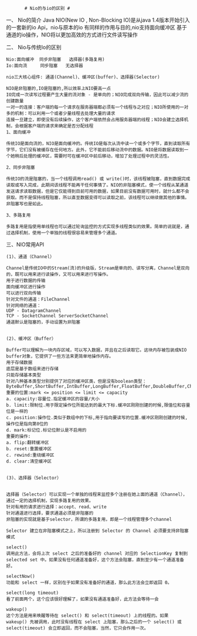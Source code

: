           # Nio的与io的区别 #
一、 Nio的简介
    Java NIO(New IO , Non-Blocking IO)是从java 1.4版本开始引入的一套新的io Api，nio与原本的io 有同样的作用与目的,nio支持面向缓冲区 基于通道的io操作，NIO将以更加高效的方式进行文件读写操作

二、 Nio与传统Io的区别

    Nio:面向缓冲  同步非阻塞   选择器(多路复用)
    Io:面向流     同步阻塞   无选择器
    
    nio三大核心组件: 通道(Channel)、缓冲区(buffer)、选择器(Selector)

    NIO是非阻塞的,IO是阻塞的,所以效率上NIO要高一点
    IO完成一次读写过程要产生大量的流对象 - 是单向的；NIO完成双向传输，因此可以减少流的创建数量
    一对一的连接：客户端的每一个请求在服务器端都必须有一个线程与之对应；NIO所使用的一对多的机制：可以利用一个或者少量线程去处理大量的请求
    连接一旦建立，即使没有后续操作，这个客户端依然会占用服务器端的线程；NIO会建立选择机制，会根据客户端的请求来确定是否分配线程
    1、面向缓冲

    传统IO是面向流的，NIO是面向缓冲的。传统IO是每次从流中读一个或多个字节，直到读取所有字节，它们没有被缓存在任何地方。此外，它不能前后移动流中的数据。NIO是将数据读取到一个她稍后处理的缓冲区，需要时可在缓冲区中前后移动，增加了处理过程中的灵活性。

    2、同步非阻塞

    传统IO的流是阻塞的，当一个线程调用read() 或 write()时，该线程被阻塞，直到数据完成读取或写入完成，此期间该线程不能再干任何事情了。NIO的非阻塞模式，使一个线程从某通道发送请求读取数据，但是它仅能得到目前可用的数据，如果目前没有数据可用时，就什么都不会获取。而不是保持线程阻塞，所以直至数据变得可以读取之前，该线程可以继续做其他的事情。 非阻塞写也是如此。

    3、多路复用

    多路复用是指使用单线程也可以通过轮询监控的方式实现多线程类似的效果。简单的说就是，通过选择机制，使用一个单独的线程很容易来管理多个通道。

三、NIO常用API

    (1)、通道（Channel）

    Channel是传统IO中的Stream(流)的升级版，Stream是单向的、读写分离，Channel是双向的，既可以用来进行读操作，又可以用来进行写操作。
    用于进行数据的传输
    面向缓冲区进行操作
    可以进行双向传输
    针对文件的通道：FileChannel
    针对网络的通道：
    UDP - DatagramChannel
    TCP - SocketChannel ServerSocketChannel
    通道默认是阻塞的，手动设置为非阻塞


    (2)、缓冲区（Buffer）

    Buffer可以理解为一块内存区域，可以写入数据，并且在之后读取它。这块内存被包装成NIO buffer对象，它提供了一些方法来更简单地操作内存。
    用于存储数据
    底层是基于数组来进行存储
    只能存储基本类型
    针对八种基本类型分别提供了对应的缓冲区类，但是没有boolean类型：ByteBuffer,ShortBuffer,IntBuffer,LongBuffer,FloatBuffer,DoubleBuffer,CharBuffer
    重要的位置:mark <= position <= limit <= capacity
    a. capacity:容量位.指定缓冲区的容量/大小
    b. limit:限制位.用于限定操作位所能达到的最大下标.缓冲区刚刚创建的时候,限值位和容量位是一样的
    c. position:操作位.类似于数组中的下标,用于指向要读写的位置.缓冲区刚刚创建的时候,操作位是指向第0位的
    d. mark:标记位.标记位默认是不启用的
    重要的操作:
    a. flip:翻转缓冲区
    b. reset:重置缓冲区
    c. rewind:重绕缓冲区
    d. clear:清空缓冲区
     

    (3)、选择器（Selector）


    选择器（Selector）可以实现一个单独的线程来监控多个注册在她上面的通道（Channel），通过一定的选择机制，实现多路复用的效果。
    针对有用的请求进行选择：accept、read、write
    针对通道进行选择，要求通道必须是非阻塞的
    非阻塞的实现就是基于selector，所谓的多路复用，即是一个线程管理多个channel

    Selector 建立在非阻塞模式之上，所以注册到 Selector 的 Channel 必须要支持非阻塞模式

    select()
    调用此方法，会将上次 select 之后的准备好的 channel 对应的 SelectionKey 复制到 selected set 中。如果没有任何通道准备好，这个方法会阻塞，直到至少有一个通道准备好。

    selectNow()
    功能和 select 一样，区别在于如果没有准备好的通道，那么此方法会立即返回 0。

    select(long timeout)
    看了前面两个，这个应该很好理解了，如果没有通道准备好，此方法会等待一会

    wakeup()
    这个方法是用来唤醒等待在 select() 和 select(timeout) 上的线程的。如果 wakeup() 先被调用，此时没有线程在 select 上阻塞，那么之后的一个 select() 或 select(timeout) 会立即返回，而不会阻塞，当然，它只会作用一次。


